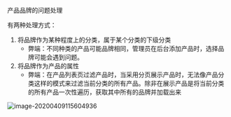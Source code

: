 产品品牌的问题处理

有两种处理方式：

1. 将品牌作为某种程度上的分类，属于某个分类的下级分类
   - 弊端：不同种类的产品可能品牌相同，管理员在后台添加产品时，选择品牌可能会遇到问题。
2. 将品牌作为产品的属性
   - 弊端：在产品列表页过滤产品时，当采用分页展示产品时，无法像产品分类这样的模式来过滤当前分类的所有产品。除非在展示产品是将当前分类的所有产品一次性遍历，获取其中所有的品牌并加载出来

![image-20200409115604936](C:\Users\47174\AppData\Roaming\Typora\typora-user-images\image-20200409115604936.png)